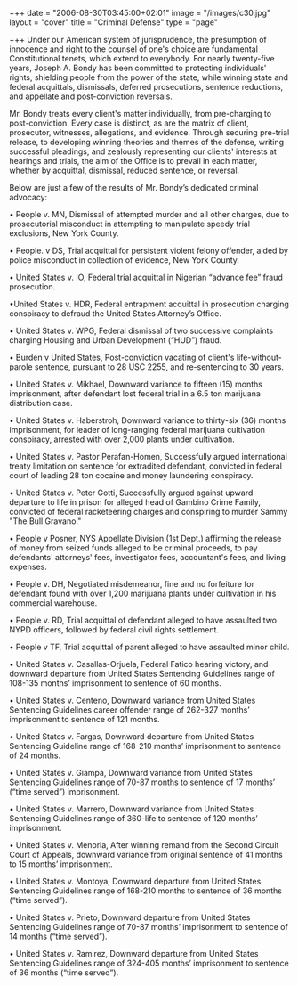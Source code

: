 +++
date = "2006-08-30T03:45:00+02:01"
image = "/images/c30.jpg"
layout = "cover"
title = "Criminal Defense"
type = "page"

+++
Under our American system of jurisprudence, the presumption of innocence and right to the counsel of one's choice are fundamental Constitutional tenets, which extend to everybody. For nearly twenty-five years, Joseph A. Bondy has been committed to protecting individuals' rights, shielding people from the power of the state, while winning state and federal acquittals, dismissals, deferred prosecutions, sentence reductions, and appellate and post-conviction reversals.

Mr. Bondy treats every client's matter individually, from pre-charging to post-conviction. Every case is distinct, as are the matrix of client, prosecutor, witnesses, allegations, and evidence. Through securing pre-trial release, to developing winning theories and themes of the defense, writing successful pleadings, and zealously representing our clients' interests at hearings and trials, the aim of the Office is to  prevail in each matter, whether by acquittal, dismissal, reduced sentence, or reversal.

Below are just a few of the results of Mr. Bondy’s dedicated criminal advocacy:

• People v. MN, Dismissal of attempted murder and all other charges, due to prosecutorial misconduct in attempting to manipulate speedy trial exclusions, New York County.

• People. v DS, Trial acquittal for persistent violent felony offender, aided by police misconduct in collection of evidence,  New York County.

• United States v. IO, Federal trial acquittal in Nigerian “advance fee” fraud prosecution.

•United States v. HDR, Federal entrapment acquittal in prosecution charging conspiracy to defraud the United States Attorney’s Office.

• United States v. WPG, Federal dismissal of two successive complaints charging Housing and Urban Development (“HUD”) fraud.

• Burden v United States, Post-conviction vacating of client's life-without-parole sentence, pursuant to 28 USC 2255, and re-sentencing to 30 years.

• United States v. Mikhael, Downward variance to fifteen (15) months imprisonment, after defendant lost federal trial in a 6.5 ton marijuana distribution case.

• United States v. Haberstroh, Downward variance to thirty-six (36) months imprisonment, for leader of long-ranging federal marijuana cultivation conspiracy, arrested with over 2,000 plants under cultivation.

• United States v. Pastor Perafan-Homen, Successfully argued international treaty limitation on sentence for extradited defendant, convicted in federal court of leading 28 ton cocaine and money laundering conspiracy.

• United States v. Peter Gotti, Successfully argued against upward departure to life in prison for alleged head of Gambino Crime Family, convicted of federal racketeering charges and conspiring to murder Sammy "The Bull Gravano."

• People v Posner, NYS Appellate Division (1st Dept.) affirming the release of money from seized funds alleged to be criminal proceeds, to pay defendants' attorneys' fees, investigator fees, accountant's fees, and living expenses.

• People v. DH, Negotiated misdemeanor, fine and no forfeiture for defendant found with over 1,200 marijuana plants under cultivation in his commercial warehouse.

• People v. RD, Trial acquittal of defendant alleged to have assaulted two NYPD officers, followed by federal civil rights settlement.

• People v TF, Trial acquittal of parent alleged to have assaulted minor child.

• United States v. Casallas-Orjuela, Federal Fatico hearing victory, and downward departure from United States Sentencing Guidelines range of 108-135 months’ imprisonment to sentence of 60 months.

• United States v. Centeno, Downward variance from United States Sentencing Guidelines career offender range of 262-327 months’ imprisonment to sentence of 121 months.

• United States v. Fargas, Downward departure from United States Sentencing Guideline range of 168-210 months’ imprisonment to sentence of 24 months.

• United States v. Giampa, Downward variance from United States Sentencing Guidelines range of 70-87 months to sentence of 17 months’ (“time served”) imprisonment.

• United States v. Marrero, Downward variance from United States Sentencing Guidelines range of 360-life to sentence of 120 months’ imprisonment.

• United States v. Menoria, After winning remand from the Second Circuit Court of Appeals, downward variance from original sentence of 41 months to 15 months’ imprisonment.

• United States v. Montoya, Downward departure from United States Sentencing Guidelines range of 168-210 months to sentence of 36 months (“time served”).

• United States v. Prieto, Downward departure from United States Sentencing Guidelines range of 70-87 months’ imprisonment to sentence of 14 months (“time served”).

• United States v. Ramirez, Downward departure from United States Sentencing Guidelines range of 324-405 months’ imprisonment to sentence of 36 months (“time served”).